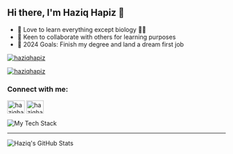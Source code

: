 ## Hi there, I'm Haziq Hapiz 👋

- 🌱 Love to learn everything except biology ☝🏻
- 👯 Keen to collaborate with others for learning purposes
- 🥅 2024 Goals: Finish my degree and land a dream first job

<p align="left"> <a href="https://twitter.com/haziqhapiz" target="blank"><img src="https://img.shields.io/twitter/follow/haziqhapiz?logo=twitter&style=for-the-badge" alt="haziqhapiz" /></a> </p>
<p align="left"> <a href="https://zyqhpz.github.io" target="blank"><img src="https://img.shields.io/badge/zyqhpz.github.io-FF2D20?style=for-the-badge&logo=aboutdotme&logoColor=white" alt="haziqhapiz" /></a> </p>

### Connect with me:

<p align="left">
<a href="https://twitter.com/haziqhapiz" target="blank"><img align="center" src="https://raw.githubusercontent.com/rahuldkjain/github-profile-readme-generator/master/src/images/icons/Social/twitter.svg" alt="haziqhapiz" height="30" width="40" /></a>
<a href="https://linkedin.com/in/haziqhapiz" target="blank"><img align="center" src="https://raw.githubusercontent.com/rahuldkjain/github-profile-readme-generator/master/src/images/icons/Social/linked-in-alt.svg" alt="haziqhapiz" height="30" width="40" /></a>
</p>

<img src="https://github-readme-tech-stack.vercel.app/api/cards?lineCount=2&line1=react%2Creact%2C61DAFB%3Bgo%2Cgolang%2C00ADD8%3Bjavascript%2Cjavascript%2CF7DF1E%3Bpython%2Cpython%2C3776AB%3B&line2=docker%2Cdocker%2C2496ED%3Bmongodb%2Cmongodb%2C47A248%3Bmysql%2Cmysql%2C4479A1%3Bpostgresql%2Cpostgresql%2C4169E1%3B" alt="My Tech Stack" />

<br />

---

<img src="https://github-readme-stats.vercel.app/api?username=zyqhpz&show_icons=true&hide_border=true&count_private=true&theme=shades-of-purple&icon_color=fad000" alt="Haziq's GitHub Stats">
